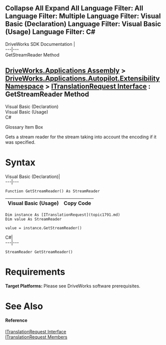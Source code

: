 Collapse All Expand All Language Filter: All  Language Filter: Multiple  Language Filter: Visual Basic (Declaration) Language Filter: Visual Basic (Usage) Language Filter: C#  
---  
DriveWorks SDK Documentation  |   
---|---  
GetStreamReader Method   
  
[DriveWorks.Applications Assembly](topic13.md) > [DriveWorks.Applications.Autopilot.Extensibility Namespace](topic1633.md) > [ITranslationRequest Interface](topic1791.md) : GetStreamReader Method  
---  
  
Visual Basic (Declaration)    
Visual Basic (Usage)    
C# 

Glossary Item Box

Gets a stream reader for the stream taking into account the encoding if it was specified. 

# Syntax

Visual Basic (Declaration)|   
---|---  
      
    
    Function GetStreamReader() As StreamReader  
  
Visual Basic (Usage)| Copy Code  
---|---  
      
    
    Dim instance As [ITranslationRequest](topic1791.md)
    Dim value As StreamReader
     
    value = instance.GetStreamReader()  
  
C#|   
---|---  
      
    
    StreamReader GetStreamReader()  
  
# Requirements

**Target Platforms:** Please see DriveWorks software prerequisites.

# See Also

#### Reference

[ITranslationRequest Interface](topic1791.md)   
[ITranslationRequest Members](topic1792.md)


